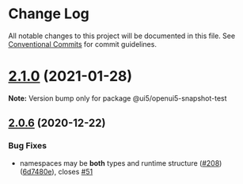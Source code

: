 # Change Log

All notable changes to this project will be documented in this file.
See [Conventional Commits](https://conventionalcommits.org) for commit guidelines.

# [2.1.0](https://github.com/SAP/ui5-typescript/compare/v2.0.6...v2.1.0) (2021-01-28)

**Note:** Version bump only for package @ui5/openui5-snapshot-test

## [2.0.6](https://github.com/SAP/ui5-typescript/compare/v2.0.5...v2.0.6) (2020-12-22)

### Bug Fixes

- namespaces may be **both** types and runtime structure ([#208](https://github.com/SAP/ui5-typescript/issues/208)) ([6d7480e](https://github.com/SAP/ui5-typescript/commit/6d7480e5db40450acba3867716cad545c1929394)), closes [#51](https://github.com/SAP/ui5-typescript/issues/51)
